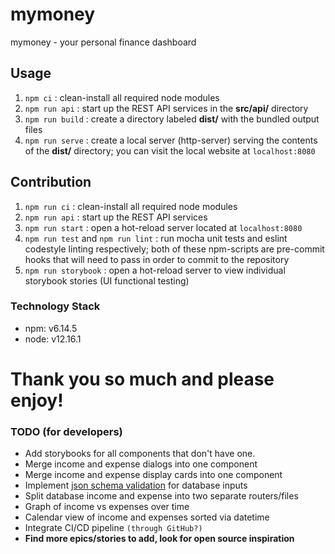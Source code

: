 # mymoney

mymoney - your personal finance dashboard

## Usage

1. `npm ci` : clean-install all required node modules
2. `npm run api` : start up the REST API services in the **src/api/** directory
3. `npm run build` : create a directory labeled **dist/** with the bundled output files
4. `npm run serve` : create a local server (http-server) serving the contents of the **dist/** directory; you can visit the local website at `localhost:8080`

## Contribution

1. `npm run ci` : clean-install all required node modules
2. `npm run api` : start up the REST API services
3. `npm run start` : open a hot-reload server located at `localhost:8080`
4. `npm run test` and `npm run lint` : run mocha unit tests and eslint codestyle linting respectively; both of these npm-scripts are pre-commit hooks that will need to pass in order to commit to the repository
5. `npm run storybook` : open a hot-reload server to view individual storybook stories (UI functional testing)

### Technology Stack

- npm: v6.14.5
- node: v12.16.1

# Thank you so much and please enjoy!

### TODO (for developers)

- Add storybooks for all components that don't have one.
- Merge income and expense dialogs into one component
- Merge income and expense display cards into one component
- Implement [json schema validation](https://www.npmjs.com/package/ajv) for database inputs
- Split database income and expense into two separate routers/files
- Graph of income vs expenses over time
- Calendar view of income and expenses sorted via datetime
- Integrate CI/CD pipeline `(through GitHub?)`
- **Find more epics/stories to add, look for open source inspiration**
